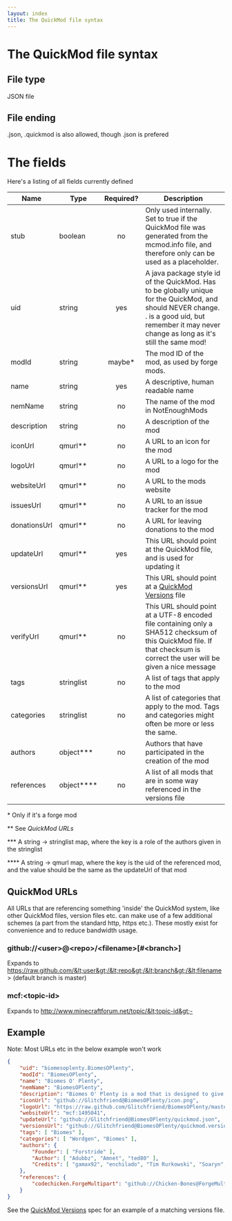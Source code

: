 ```yaml
---
layout: index
title: The QuickMod file syntax
---
```


# The QuickMod file syntax

## File type

JSON file

## File ending

.json, .quickmod is also allowed, though .json is prefered

# The fields

Here's a listing of all fields currently defined

Name         | Type           | Required? | Description 
------------ | -------------- |:---------:| ------------
stub         | boolean        | no        | Only used internally. Set to true if the QuickMod file was generated from the mcmod.info file, and therefore only can be used as a placeholder.
uid          | string         | yes       | A java package style id of the QuickMod. Has to be globally unique for the QuickMod, and should NEVER change. <author>.<modid> is a good uid, but remember it may never change as long as it's still the same mod!
modId        | string         | maybe\*   | The mod ID of the mod, as used by forge mods.
name         | string         | yes       | A descriptive, human readable name
nemName      | string         | no        | The name of the mod in NotEnoughMods
description  | string         | no        | A description of the mod
iconUrl      | qmurl\*\*      | no        | A URL to an icon for the mod
logoUrl      | qmurl\*\*      | no        | A URL to a logo for the mod
websiteUrl   | qmurl\*\*      | no        | A URL to the mods website
issuesUrl    | qmurl\*\*      | no        | A URL to an issue tracker for the mod
donationsUrl | qmurl\*\*      | no        | A URL for leaving donations to the mod
updateUrl    | qmurl\*\*      | yes       | This URL should point at the QuickMod file, and is used for updating it
versionsUrl  | qmurl\*\*      | yes       | This URL should point at a [QuickMod Versions](qm_versions_spec.html) file
verifyUrl    | qmurl\*\*      | no        | This URL should point at a UTF-8 encoded file containing only a SHA512 checksum of this QuickMod file. If that checksum is correct the user will be given a nice message
tags         | stringlist     | no        | A list of tags that apply to the mod
categories   | stringlist     | no        | A list of categories that apply to the mod. Tags and categories might often be more or less the same.
authors      | object\*\*\*   | no        | Authors that have participated in the creation of the mod
references   | object\*\*\*\* | no        | A list of all mods that are in some way referenced in the versions file

\* Only if it's a forge mod

\*\* See _QuickMod URLs_

\*\*\* A string -> stringlist map, where the key is a role of the authors given in the stringlist

\*\*\*\* A string -> qmurl map, where the key is the uid of the referenced mod, and the value should be the same as the updateUrl of that mod

## QuickMod URLs

All URLs that are referencing something 'inside' the QuickMod system, like other QuickMod files, version files etc. can make use of a few additional schemes (a part from the standard http, https etc.).
These mostly exist for convenience and to reduce bandwidth usage.

### github://&lt;user&gt;@&lt;repo&gt;/&lt;filename&gt;[#&lt;branch&gt;]

Expands to https://raw.github.com/&lt;user&gt;/&lt;repo&gt;/&lt;branch&gt;/&lt;filename&gt; (default branch is master)

### mcf:&lt;topic-id&gt;

Expands to http://www.minecraftforum.net/topic/&lt;topic-id&gt;-

## Example

Note: Most URLs etc in the below example won't work

```json
{
    "uid": "biomesoplenty.BiomesOPlenty",
    "modId": "BiomesOPlenty",
    "name": "Biomes O' Plenty",
    "nemName": "BiomesOPlenty",
    "description": "Biomes O' Plenty is a mod that is designed to give players a better Minecraft world to explore, and more of a reason to explore it in the first place. There are a lot of realistic biomes, some fantasy biomes, and other cool things we've added to the mod.",
    "iconUrl": "github://Glitchfriend@BiomesOPlenty/icon.png",
    "logoUrl": "https://raw.github.com/Glitchfriend/BiomesOPlenty/master/logo.png",
    "websiteUrl": "mcf:1495041",
    "updateUrl": "github://Glitchfriend@BiomesOPlenty/quickmod.json",
    "versionsUrl": "github://Glitchfriend@BiomesOPlenty/quickmod.versions.json",
    "tags": [ "Biomes" ],
    "categories": [ "Wordgen", "Biomes" ],
    "authors": {
        "Founder": [ "Forstride" ],
        "Author": [ "Adubbz", "Amnet", "ted80" ],
        "Credits": [ "gamax92", "enchilado", "Tim Rurkowski", "Soaryn", "MineModder2000" ]
    },
    "references": {
        "codechicken.ForgeMultipart": "github://Chicken-Bones@ForgeMultipart/FMP.json"
    }
}
```

See the [QuickMod Versions](qm_versions_spec.html) spec for an example of a matching versions file.
